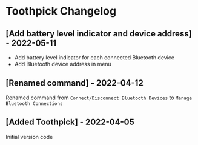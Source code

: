 # Toothpick Changelog

## [Add battery level indicator and device address] - 2022-05-11

- Add battery level indicator for each connected Bluetooth device
- Add Bluetooth device address in menu
## [Renamed command] - 2022-04-12

Renamed command from `Connect/Disconnect Bluetooth Devices` to `Manage Bluetooth Connections`

## [Added Toothpick] - 2022-04-05

Initial version code
